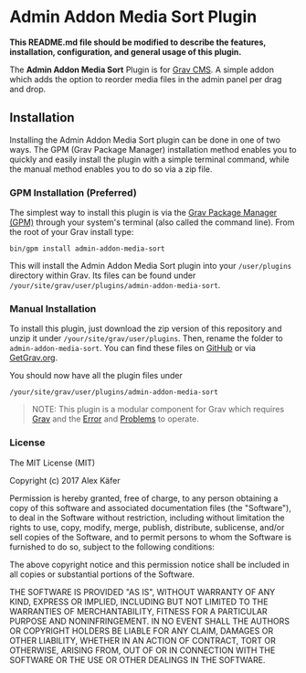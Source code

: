 # Admin Addon Media Sort Plugin

**This README.md file should be modified to describe the features, installation, configuration, and general usage of this plugin.**

The **Admin Addon Media Sort** Plugin is for [Grav CMS](http://github.com/getgrav/grav). A simple addon which adds the option to reorder media files in the admin panel per drag and drop.
                                                                                         


## Installation

Installing the Admin Addon Media Sort plugin can be done in one of two ways. The GPM (Grav Package Manager) installation method enables you to quickly and easily install the plugin with a simple terminal command, while the manual method enables you to do so via a zip file.

### GPM Installation (Preferred)

The simplest way to install this plugin is via the [Grav Package Manager (GPM)](http://learn.getgrav.org/advanced/grav-gpm) through your system's terminal (also called the command line).  From the root of your Grav install type:

    bin/gpm install admin-addon-media-sort

This will install the Admin Addon Media Sort plugin into your `/user/plugins` directory within Grav. Its files can be found under `/your/site/grav/user/plugins/admin-addon-media-sort`.

### Manual Installation

To install this plugin, just download the zip version of this repository and unzip it under `/your/site/grav/user/plugins`. Then, rename the folder to `admin-addon-media-sort`. You can find these files on [GitHub](https://github.com/alex/grav-plugin-admin-addon-media-sort) or via [GetGrav.org](http://getgrav.org/downloads/plugins#extras).

You should now have all the plugin files under

    /your/site/grav/user/plugins/admin-addon-media-sort
	
> NOTE: This plugin is a modular component for Grav which requires [Grav](http://github.com/getgrav/grav) and the [Error](https://github.com/getgrav/grav-plugin-error) and [Problems](https://github.com/getgrav/grav-plugin-problems) to operate.

### License
The MIT License (MIT)

Copyright (c) 2017 Alex Käfer

Permission is hereby granted, free of charge, to any person obtaining a copy
of this software and associated documentation files (the "Software"), to deal
in the Software without restriction, including without limitation the rights
to use, copy, modify, merge, publish, distribute, sublicense, and/or sell
copies of the Software, and to permit persons to whom the Software is
furnished to do so, subject to the following conditions:

The above copyright notice and this permission notice shall be included in all
copies or substantial portions of the Software.

THE SOFTWARE IS PROVIDED "AS IS", WITHOUT WARRANTY OF ANY KIND, EXPRESS OR
IMPLIED, INCLUDING BUT NOT LIMITED TO THE WARRANTIES OF MERCHANTABILITY,
FITNESS FOR A PARTICULAR PURPOSE AND NONINFRINGEMENT. IN NO EVENT SHALL THE
AUTHORS OR COPYRIGHT HOLDERS BE LIABLE FOR ANY CLAIM, DAMAGES OR OTHER
LIABILITY, WHETHER IN AN ACTION OF CONTRACT, TORT OR OTHERWISE, ARISING FROM,
OUT OF OR IN CONNECTION WITH THE SOFTWARE OR THE USE OR OTHER DEALINGS IN THE
SOFTWARE.